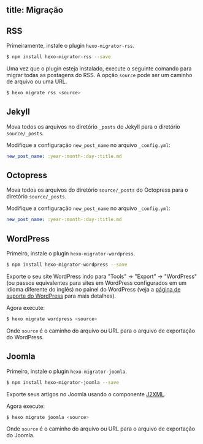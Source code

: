 title: Migração
---
## RSS

Primeiramente, instale o plugin `hexo-migrator-rss`.

``` bash
$ npm install hexo-migrator-rss --save
```

Uma vez que o plugin esteja instalado, execute o seguinte comando para migrar todas as postagens do RSS. A opção `source` pode ser um caminho de arquivo ou uma URL.

``` bash
$ hexo migrate rss <source>
```

## Jekyll

Mova todos os arquivos no diretório `_posts` do Jekyll para o diretório `source/_posts`.

Modifique a configuração `new_post_name` no arquivo `_config.yml`:

``` yaml
new_post_name: :year-:month-:day-:title.md
```

## Octopress

Mova todos os arquivos do diretório `source/_posts` do Octopress para o diretório `source/_posts`.

Modifique a configuração `new_post_name` no arquivo `_config.yml`:

``` yaml
new_post_name: :year-:month-:day-:title.md
```

## WordPress

Primeiro, instale o plugin `hexo-migrator-wordpress`.

``` bash
$ npm install hexo-migrator-wordpress --save
```

Exporte o seu site WordPress indo para "Tools" → "Export" → "WordPress" (ou passos equivalentes para sites em WordPress configurados em um idioma diferente do inglês) no painel do WordPress (veja a [página de suporte do WordPress](http://en.support.wordpress.com/export/) para mais detalhes).

Agora execute:

``` bash
$ hexo migrate wordpress <source>
```

Onde `source` é o caminho do arquivo ou URL para o arquivo de exportação do WordPress.

## Joomla

Primeiro, instale o plugin `hexo-migrator-joomla`.

```bash
$ npm install hexo-migrator-joomla --save
```

Exporte seus artigos no Joomla usando o componente [J2XML](http://extensions.joomla.org/extensions/migration-a-conversion/data-import-a-export/12816?qh=YToxOntpOjA7czo1OiJqMnhtbCI7fQ%3D%3D).

Agora execute:

```bash
$ hexo migrate joomla <source>
```

Onde `source` é o caminho do arquivo ou URL para o arquivo de exportação do Joomla.
